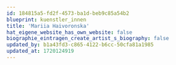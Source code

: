 ```yaml
---
id: 184815a5-fd2f-4573-ba1d-beb9c85a54b2
blueprint: kuenstler_innen
title: 'Mariia Haivoronska'
hat_eigene_website_has_own_website: false
biographie_eintragen_create_artist_s_biography: false
updated_by: b1a43fd3-c865-4122-b6cc-50cfa81a1985
updated_at: 1720124919
---
```

